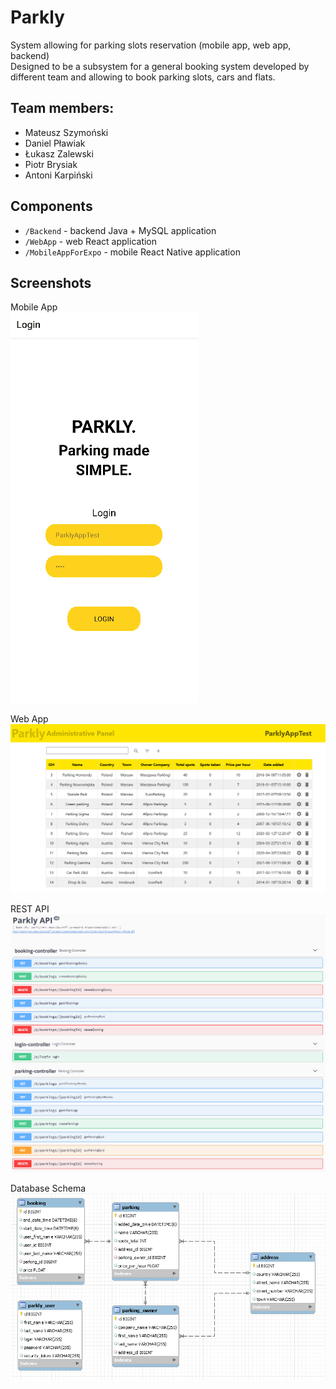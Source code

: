 # Parkly
System allowing for parking slots reservation (mobile app, web app, backend)  
Designed to be a subsystem for a general booking system developed by different team and allowing to book parking slots, cars and flats.

## Team members:
- Mateusz Szymoński
- Daniel Pławiak
- Łukasz Zalewski
- Piotr Brysiak
- Antoni Karpiński

## Components
* `/Backend` - backend Java + MySQL application
* `/WebApp` - web React application
* `/MobileAppForExpo` - mobile React Native application

## Screenshots

Mobile App  
![](./media/ParklyMobileApp.gif)

Web App  
![](./media/ParklyWebApp.png)

REST API  
![](./media/ParklyAPI.png)

Database Schema  
![](./media/SchemaDB.png)
